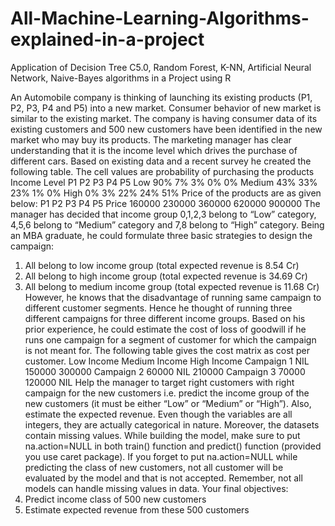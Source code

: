 # All-Machine-Learning-Algorithms-explained-in-a-project
Application of Decision Tree C5.0, Random Forest, K-NN, Artificial Neural Network, Naive-Bayes algorithms in a Project using R


An Automobile company is thinking of launching its existing products (P1, P2, P3, P4 and P5) into
a new market. Consumer behavior of new market is similar to the existing market. The company is
having consumer data of its existing customers and 500 new customers have been identified in the
new market who may buy its products. The marketing manager has clear understanding that it is the
income level which drives the purchase of different cars. Based on existing data and a recent survey
he created the following table. The cell values are probability of purchasing the products
Income Level P1 P2 P3 P4 P5
Low 90% 7% 3% 0% 0%
Medium 43% 33% 23% 1% 0%
High 0% 3% 22% 24% 51%
Price of the products are as given below:
P1 P2 P3 P4 P5
Price 160000 230000 360000 620000 900000
The manager has decided that income group 0,1,2,3 belong to “Low” category, 4,5,6 belong to
“Medium” category and 7,8 belong to “High” category. Being an MBA graduate, he could
formulate three basic strategies to design the campaign:
1. All belong to low income group (total expected revenue is 8.54 Cr)
2. All belong to high income group (total expected revenue is 34.69 Cr)
3. All belong to medium income group (total expected revenue is 11.68 Cr)
However, he knows that the disadvantage of running same campaign to different customer
segments. Hence he thought of running three different campaigns for three different income groups.
Based on his prior experience, he could estimate the cost of loss of goodwill if he runs one
campaign for a segment of customer for which the campaign is not meant for. The following table
gives the cost matrix as cost per customer.
Low Income Medium Income High Income
Campaign 1 NIL 150000 300000
Campaign 2 60000 NIL 210000
Campaign 3 70000 120000 NIL
Help the manager to target right customers with right campaign for the new customers i.e. predict
the income group of the new customers (it must be either “Low” or “Medium” or “High”). Also,
estimate the expected revenue.
Even though the variables are all integers, they are actually categorical in nature. Moreover, the
datasets contain missing values. While building the model, make sure to put na.action=NULL in
both train() function and predict() function (provided you use caret package). If you forget to put
na.action=NULL while predicting the class of new customers, not all customer will be evaluated by
the model and that is not accepted. Remember, not all models can handle missing values in data.
Your final objectives:
1. Predict income class of 500 new customers
2. Estimate expected revenue from these 500 customers
